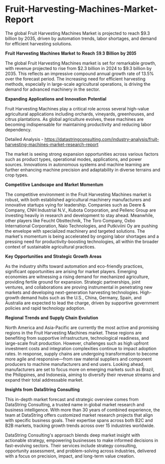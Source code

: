 # Fruit-Harvesting-Machines-Market-Report
The global Fruit Harvesting Machines Market is projected to reach $9.3 billion by 2035, driven by automation trends, labor shortages, and demand for efficient harvesting solutions.

𝐅𝐫𝐮𝐢𝐭 𝐇𝐚𝐫𝐯𝐞𝐬𝐭𝐢𝐧𝐠 𝐌𝐚𝐜𝐡𝐢𝐧𝐞𝐬 𝐌𝐚𝐫𝐤𝐞𝐭 𝐭𝐨 𝐑𝐞𝐚𝐜𝐡 $𝟗.𝟑 𝐁𝐢𝐥𝐥𝐢𝐨𝐧 𝐛𝐲 𝟐𝟎𝟑𝟓

The global Fruit Harvesting Machines market is set for remarkable growth, with revenue projected to rise from $2.3 billion in 2024 to $9.3 billion by 2035. This reflects an impressive compound annual growth rate of 13.5% over the forecast period. The increasing need for efficient harvesting methods, especially in large-scale agricultural operations, is driving the demand for advanced machinery in the sector.

𝐄𝐱𝐩𝐚𝐧𝐝𝐢𝐧𝐠 𝐀𝐩𝐩𝐥𝐢𝐜𝐚𝐭𝐢𝐨𝐧𝐬 𝐚𝐧𝐝 𝐈𝐧𝐧𝐨𝐯𝐚𝐭𝐢𝐨𝐧 𝐏𝐨𝐭𝐞𝐧𝐭𝐢𝐚𝐥

Fruit Harvesting Machines play a critical role across several high-value agricultural applications including orchards, vineyards, greenhouses, and citrus plantations. As global agriculture evolves, these machines are becoming indispensable for maintaining productivity and reducing labor dependency. 

Detailed Analysis - https://datastringconsulting.com/industry-analysis/fruit-harvesting-machines-market-research-report

The market is seeing strong expansion opportunities across various factors such as product types, operational modes, applications, and power sources. Innovations in autonomous systems and machine learning are further enhancing machine precision and adaptability in diverse terrains and crop types.

𝐂𝐨𝐦𝐩𝐞𝐭𝐢𝐭𝐢𝐯𝐞 𝐋𝐚𝐧𝐝𝐬𝐜𝐚𝐩𝐞 𝐚𝐧𝐝 𝐌𝐚𝐫𝐤𝐞𝐭 𝐌𝐨𝐦𝐞𝐧𝐭𝐮𝐦

The competitive environment in the Fruit Harvesting Machines market is robust, with both established agricultural machinery manufacturers and innovative startups vying for leadership. Companies such as Deere & Company, CNH Industrial N.V., Kubota Corporation, and Pellenc Group are investing heavily in research and development to stay ahead. Meanwhile, other players like Feucht Obsttechnik, The Toro Company, Oxbo International Corporation, Naio Technologies, and Putkiviini Oy are pushing the envelope with specialized machinery and targeted solutions. The market's momentum is being accelerated by ongoing labor shortages and a pressing need for productivity-boosting technologies, all within the broader context of sustainable agricultural practices.

𝐊𝐞𝐲 𝐎𝐩𝐩𝐨𝐫𝐭𝐮𝐧𝐢𝐭𝐢𝐞𝐬 𝐚𝐧𝐝 𝐒𝐭𝐫𝐚𝐭𝐞𝐠𝐢𝐜 𝐆𝐫𝐨𝐰𝐭𝐡 𝐀𝐫𝐞𝐚𝐬

As the industry shifts toward automation and eco-friendly practices, significant opportunities are arising for market players. Emerging economies are witnessing a rising demand for mechanized agriculture, providing fertile ground for expansion. Strategic partnerships, joint ventures, and collaborations are proving instrumental in penetrating new markets and developing next-generation harvesting technologies. High-growth demand hubs such as the U.S., China, Germany, Spain, and Australia are expected to lead the charge, driven by supportive government policies and rapid technology adoption.

𝐑𝐞𝐠𝐢𝐨𝐧𝐚𝐥 𝐓𝐫𝐞𝐧𝐝𝐬 𝐚𝐧𝐝 𝐒𝐮𝐩𝐩𝐥𝐲 𝐂𝐡𝐚𝐢𝐧 𝐄𝐯𝐨𝐥𝐮𝐭𝐢𝐨𝐧

North America and Asia-Pacific are currently the most active and promising regions in the Fruit Harvesting Machines market. These regions are benefiting from supportive infrastructure, technological readiness, and large-scale fruit production. However, challenges such as high upfront investment costs and integration complexities continue to impact adoption rates. In response, supply chains are undergoing transformation to become more agile and responsive—from raw material suppliers and component producers to machine manufacturers and end users. Looking ahead, manufacturers are set to focus more on emerging markets such as Brazil, the Philippines, and Indonesia, aiming to diversify their revenue streams and expand their total addressable market.

𝐈𝐧𝐬𝐢𝐠𝐡𝐭𝐬 𝐟𝐫𝐨𝐦 𝐃𝐚𝐭𝐚𝐒𝐭𝐫𝐢𝐧𝐠 𝐂𝐨𝐧𝐬𝐮𝐥𝐭𝐢𝐧𝐠

This in-depth market forecast and strategic overview comes from DataString Consulting, a trusted name in global market research and business intelligence. With more than 30 years of combined experience, the team at DataString offers customized market research projects that align with specific business goals. Their expertise spans across both B2C and B2B markets, tracking growth trends across over 15 industries worldwide.

DataString Consulting's approach blends deep market insight with actionable strategy, empowering businesses to make informed decisions in fast-evolving sectors. Their services include strategy consulting, opportunity assessment, and problem-solving across industries, delivered with a focus on precision, impact, and long-term value creation.
